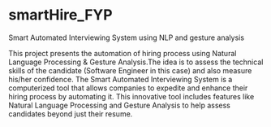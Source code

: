 # smartHire_FYP
Smart Automated Interviewing System using NLP and gesture analysis

This project presents the automation of hiring process using Natural Language Processing & Gesture Analysis.The idea is to assess the technical skills of the candidate (Software Engineer in this case) and also measure his/her confidence. The Smart Automated Interviewing System is a computerized tool that allows companies to expedite and enhance their hiring process by automating it. This innovative tool includes features like Natural Language Processing and Gesture Analysis to help assess candidates beyond just their resume.
